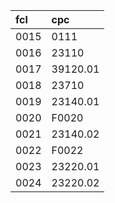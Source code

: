 |fcl  |cpc      |
|:----|:--------|
|0015 |0111     |
|0016 |23110    |
|0017 |39120.01 |
|0018 |23710    |
|0019 |23140.01 |
|0020 |F0020    |
|0021 |23140.02 |
|0022 |F0022    |
|0023 |23220.01 |
|0024 |23220.02 |
